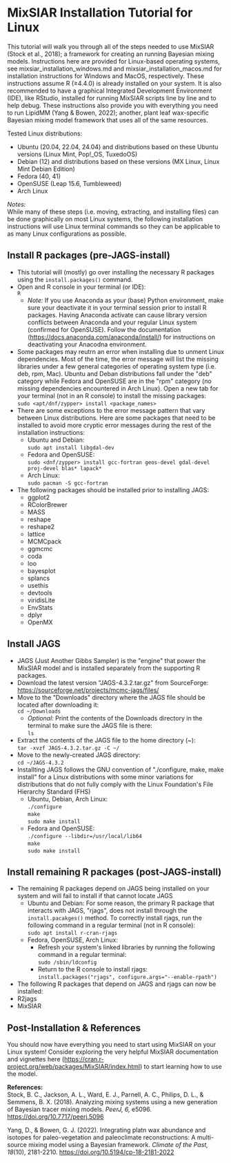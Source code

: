 # MixSIAR Installation Tutorial for Linux

This tutorial will walk you through all of the steps needed to use MixSIAR (Stock et al., 2018); a framework for creating an running Bayesian mixing models. Instructions here are provided for Linux-based operating systems, see mixsiar_installation_windows.md and mixsiar_installation_macos.md for installation instructions for Windows and MacOS, respectively. These instructions assume R ($`\geq`$4.4.0) is already installed on your system. It is also recommended to have a graphical Integrated Development Environment (IDE), like RStudio, installed for running MixSIAR scripts line by line and to help debug. These instructions also provide you with everything you need to run LipidMM (Yang & Bowen, 2022); another, plant leaf wax-specific Bayesian mixing model framework that uses all of the same resources.

Tested Linux distributions:
- Ubuntu (20.04, 22.04, 24.04) and distributions based on these Ubuntu versions (Linux Mint, Pop!_OS, TuxedoOS)
- Debian (12) and distributions based on these versions (MX Linux, Linux Mint Debian Edition)
- Fedora (40, 41)
- OpenSUSE (Leap 15.6, Tumbleweed)
- Arch Linux

_Notes:_\
While many of these steps (i.e. moving, extracting, and installing files) can be done graphically on most Linux systems, the following installation instructions will use Linux terminal commands so they can be applicable to as many Linux configurations as possible.

## Install R packages (pre-JAGS-install)
- This tutorial will (mostly) go over installing the necessary R packages using the `install.packages()` command.
- Open and R console in your terminal (or IDE):\
`R`
  - _Note:_ If you use Anaconda as your (base) Python environment, make sure your deactivate it in your terminal session prior to install R packages. Having Anaconda activate can cause library version conflicts between Anaconda and your regular Linux system (confirmed for OpenSUSE). Follow the documentation (https://docs.anaconda.com/anaconda/install/) for instructions on deactivating your Anacodna environment.
- Some packages may reutrn an error when installing due to unment Linux dependencies. Most of the time, the error message will list the missing libraries under a few general categories of operating system type (i.e. deb, rpm, Mac). Ubuntu and Deban distributions fall under the "deb" category while Fedora and OpenSUSE are in the "rpm" category (no missing dependencies encountered in Arch Linux). Open a new tab for your terminal (not in an R console) to install the missing packages:\
`sudo <apt/dnf/zypper> install <package_names>`
- There are some exceptions to the error message pattern that vary between Linux distributions. Here are some packages that need to be installed to avoid more cryptic error messages during the rest of the installation instructions:
  - Ubuntu and Debian:\
`sudo apt install libgdal-dev`
  - Fedora and OpenSUSE:\
`sudo <dnf/zypper> install gcc-fortran geos-devel gdal-devel proj-devel blas* lapack*`
  - Arch Linux:\
`sudo pacman -S gcc-fortran`
- The following packages should be installed prior to installing JAGS:
  - ggplot2
  - RColorBrewer
  - MASS
  - reshape
  - reshape2
  - lattice
  - MCMCpack
  - ggmcmc
  - coda
  - loo
  - bayesplot
  - splancs
  - usethis
  - devtools
  - viridisLite
  - EnvStats
  - dplyr
  - OpenMX

## Install JAGS
- JAGS (Just Another Gibbs Sampler) is the "engine" that power the MixSIAR model and is installed separately from the supporting R packages.
- Download the latest version "JAGS-4.3.2.tar.gz" from SourceForge: https://sourceforge.net/projects/mcmc-jags/files/
- Move to the "Downloads" directory where the JAGS file should be located after downloading it:\
`cd ~/Downloads`
  - _Optional:_ Print the contents of the Downloads directory in the terminal to make sure the JAGS file is there:\
`ls`
- Extract the contents of the JAGS file to the home directory (~):\
`tar -xvzf JAGS-4.3.2.tar.gz -C ~/`
- Move to the newly-created JAGS directory:\
`cd ~/JAGS-4.3.2`
- Installting JAGS follows the GNU convention of "./configure, make, make install" for a Linux distributions with some minor variations for distributions that do not fully comply with the Linux Foundation's File Hierarchy Standard (FHS)
  - Ubuntu, Debian, Arch Linux:\
`./configure`\
`make`\
`sudo make install`
  - Fedora and OpenSUSE:\
`./configure --libdir=/usr/local/lib64`\
`make`\
`sudo make install`

## Install remaining R packages (post-JAGS-install)
- The remaining R packages depend on JAGS being installed on your system and will fail to install if that cannot locate JAGS
  - Ubuntu and Debian: For some reason, the primary R package that interacts with JAGS, "rjags", does not install through the `install.pacakges()` method. To correctly install rjags, run the following command in a regular terminal (not in R console):\
`sudo apt install r-cran-rjags`
  - Fedora, OpenSUSE, Arch Linux:
    - Refresh your system's linked libraries by running the following command in a regular terminal:\
`sudo /sbin/ldconfig`
    - Return to the R console to install rjags:\
`install.packages("rjags", configure.args="--enable-rpath")`
- The following R packages that depend on JAGS and rjags can now be installed:
 - R2jags
 - MixSIAR

## Post-Installation & References
You should now have everything you need to start using MixSIAR on your Linux system! Consider exploring the very helpful MixSIAR documentation and vignettes here (https://cran.r-project.org/web/packages/MixSIAR/index.html) to start learning how to use the model.

**References:**\
Stock, B. C., Jackson, A. L., Ward, E. J., Parnell, A. C., Philips, D. L., & Semmens, B. X. (2018). Analyzing mixing systems using a new generation of Bayesian tracer mixing models. _PeerJ, 6,_ e5096. https://doi.org/10.7717/peerj.5096

Yang, D., & Bowen, G. J. (2022). Integrating platn wax abundance and isotopes for paleo-vegetation and paleoclimate reconstructions: A multi-source mixing model using a Bayesian framework. _Climate of the Past, 18_(10), 2181-2210. https://doi.org/10.5194/cp-18-2181-2022
